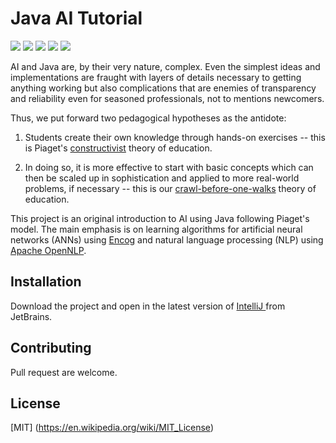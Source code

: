 # Java AI Tutorial

![](https://badgen.net/badge/Java/1.6/FF0000?icon=github)
![](https://badgen.net/badge/Encog/1.6/6E86FF?icon=github)
![](https://badgen.net/badge/OpenNLP/1.9.3/1ED760)
![](https://badgen.net/badge/Maven/Bundled/FF00FF)
![](https://badgen.net/badge/Maintained/YES/FFFF00)


AI and Java are, by their very nature, complex.
Even the simplest ideas and implementations are fraught with layers of
details necessary to getting anything working
but also complications that are enemies of transparency and reliability
even for seasoned professionals, not to mentions newcomers.

Thus, we put forward two pedagogical hypotheses as the antidote:
1. Students create their own knowledge
   through hands-on exercises -- this is Piaget's
   [constructivist](https://en.wikipedia.org/wiki/Constructivism_(philosophy_of_education)) theory of education.
   
2. In doing so, it is more effective
   to start with basic concepts which can then be scaled up in sophistication
   and applied to more real-world problems, if necessary -- this is our
   [crawl-before-one-walks](https://en.wiktionary.org/wiki/crawl_before_one_walks) theory of education.

This project is an original introduction to AI using Java following Piaget's model.
The main emphasis is on learning algorithms for
artificial neural networks (ANNs) using [Encog](https://www.heatonresearch.com/encog/) and
natural language processing (NLP) using [Apache OpenNLP](https://opennlp.apache.org/).

## Installation
Download the project and open in the latest version of
[IntelliJ ](https://www.jetbrains.com/idea/download/?fromIDE=#section=windows)
from JetBrains.

## Contributing
Pull request are welcome.

## License
[MIT] (https://en.wikipedia.org/wiki/MIT_License)